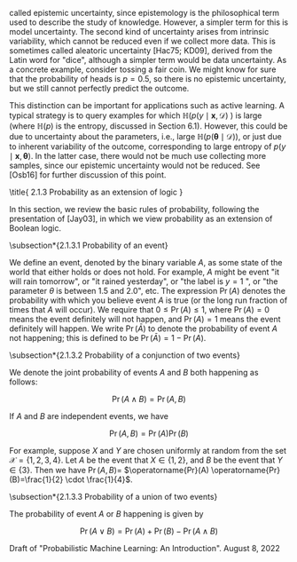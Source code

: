called epistemic uncertainty, since epistemology is the philosophical term used to describe the study of knowledge. However, a simpler term for this is model uncertainty. The second kind of uncertainty arises from intrinsic variability, which cannot be reduced even if we collect more data. This is sometimes called aleatoric uncertainty [Hac75; KD09], derived from the Latin word for "dice", although a simpler term would be data uncertainty. As a concrete example, consider tossing a fair coin. We might know for sure that the probability of heads is $p=0.5$, so there is no epistemic uncertainty, but we still cannot perfectly predict the outcome.

This distinction can be important for applications such as active learning. A typical strategy is to query examples for which $\mathbb{H}(p(y \mid \boldsymbol{x}, \mathcal{D})$ ) is large (where $\mathbb{H}(p)$ is the entropy, discussed in Section 6.1). However, this could be due to uncertainty about the parameters, i.e., large $\mathbb{H}(p(\boldsymbol{\theta} \mid \mathcal{D}))$, or just due to inherent variability of the outcome, corresponding to large entropy of $p(y \mid \boldsymbol{x}, \boldsymbol{\theta})$. In the latter case, there would not be much use collecting more samples, since our epistemic uncertainty would not be reduced. See [Osb16] for further discussion of this point.

\title{
2.1.3 Probability as an extension of logic
}

In this section, we review the basic rules of probability, following the presentation of [Jay03], in which we view probability as an extension of Boolean logic.

\subsection*{2.1.3.1 Probability of an event}

We define an event, denoted by the binary variable $A$, as some state of the world that either holds or does not hold. For example, $A$ might be event "it will rain tomorrow", or "it rained yesterday", or "the label is $y=1$ ", or "the parameter $\theta$ is between 1.5 and 2.0", etc. The expression $\operatorname{Pr}(A)$ denotes the probability with which you believe event $A$ is true (or the long run fraction of times that $A$ will occur). We require that $0 \leq \operatorname{Pr}(A) \leq 1$, where $\operatorname{Pr}(A)=0$ means the event definitely will not happen, and $\operatorname{Pr}(A)=1$ means the event definitely will happen. We write $\operatorname{Pr}(\bar{A})$ to denote the probability of event $A$ not happening; this is defined to be $\operatorname{Pr}(\bar{A})=1-\operatorname{Pr}(A)$.

\subsection*{2.1.3.2 Probability of a conjunction of two events}

We denote the joint probability of events $A$ and $B$ both happening as follows:

$$
\operatorname{Pr}(A \wedge B)=\operatorname{Pr}(A, B)
$$

If $A$ and $B$ are independent events, we have

$$
\operatorname{Pr}(A, B)=\operatorname{Pr}(A) \operatorname{Pr}(B)
$$

For example, suppose $X$ and $Y$ are chosen uniformly at random from the set $\mathcal{X}=\{1,2,3,4\}$. Let $A$ be the event that $X \in\{1,2\}$, and $B$ be the event that $Y \in\{3\}$. Then we have $\operatorname{Pr}(A, B)=$ $\operatorname{Pr}(A) \operatorname{Pr}(B)=\frac{1}{2} \cdot \frac{1}{4}$.

\subsection*{2.1.3.3 Probability of a union of two events}

The probability of event $A$ or $B$ happening is given by

$$
\operatorname{Pr}(A \vee B)=\operatorname{Pr}(A)+\operatorname{Pr}(B)-\operatorname{Pr}(A \wedge B)
$$

Draft of "Probabilistic Machine Learning: An Introduction". August 8, 2022